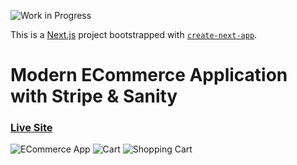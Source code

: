 ![Work in Progress](https://i.ibb.co/wsT0cVz/work-in-progress-3.png)

This is a [Next.js](https://nextjs.org/) project bootstrapped with [`create-next-app`](https://github.com/vercel/next.js/tree/canary/packages/create-next-app).

# Modern ECommerce Application with Stripe & Sanity

### [Live Site]()

![ECommerce App](https://i.ibb.co/3sNnchz/sneakers.png)
![Cart](https://i.ibb.co/t8kcPsw/Cart.png)
![Shopping Cart](https://i.ibb.co/sjy9Y6m/Shopping-Cart.png)